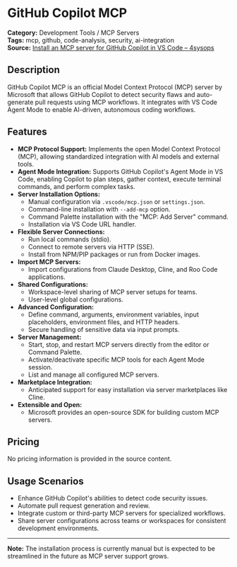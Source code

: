 # GitHub Copilot MCP

**Category:** Development Tools / MCP Servers  
**Tags:** mcp, github, code-analysis, security, ai-integration  
**Source:** [Install an MCP server for GitHub Copilot in VS Code – 4sysops](https://4sysops.com/archives/install-an-mcp-server-for-github-copilot-in-vs-code/)

## Description
GitHub Copilot MCP is an official Model Context Protocol (MCP) server by Microsoft that allows GitHub Copilot to detect security flaws and auto-generate pull requests using MCP workflows. It integrates with VS Code Agent Mode to enable AI-driven, autonomous coding workflows.

## Features
- **MCP Protocol Support:** Implements the open Model Context Protocol (MCP), allowing standardized integration with AI models and external tools.
- **Agent Mode Integration:** Supports GitHub Copilot's Agent Mode in VS Code, enabling Copilot to plan steps, gather context, execute terminal commands, and perform complex tasks.
- **Server Installation Options:**
  - Manual configuration via `.vscode/mcp.json` or `settings.json`.
  - Command-line installation with `--add-mcp` option.
  - Command Palette installation with the "MCP: Add Server" command.
  - Installation via VS Code URL handler.
- **Flexible Server Connections:**
  - Run local commands (stdio).
  - Connect to remote servers via HTTP (SSE).
  - Install from NPM/PIP packages or run from Docker images.
- **Import MCP Servers:**
  - Import configurations from Claude Desktop, Cline, and Roo Code applications.
- **Shared Configurations:**
  - Workspace-level sharing of MCP server setups for teams.
  - User-level global configurations.
- **Advanced Configuration:**
  - Define command, arguments, environment variables, input placeholders, environment files, and HTTP headers.
  - Secure handling of sensitive data via input prompts.
- **Server Management:**
  - Start, stop, and restart MCP servers directly from the editor or Command Palette.
  - Activate/deactivate specific MCP tools for each Agent Mode session.
  - List and manage all configured MCP servers.
- **Marketplace Integration:**
  - Anticipated support for easy installation via server marketplaces like Cline.
- **Extensible and Open:**
  - Microsoft provides an open-source SDK for building custom MCP servers.

## Pricing
No pricing information is provided in the source content.

## Usage Scenarios
- Enhance GitHub Copilot's abilities to detect code security issues.
- Automate pull request generation and review.
- Integrate custom or third-party MCP servers for specialized workflows.
- Share server configurations across teams or workspaces for consistent development environments.

---
**Note:** The installation process is currently manual but is expected to be streamlined in the future as MCP server support grows.